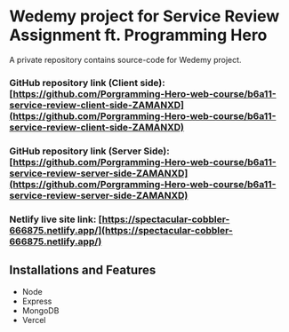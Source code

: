 # Wedemy project for Service Review Assignment ft. Programming Hero

A private repository contains source-code for Wedemy project.

### GitHub repository link (Client side): [https://github.com/Porgramming-Hero-web-course/b6a11-service-review-client-side-ZAMANXD](https://github.com/Porgramming-Hero-web-course/b6a11-service-review-client-side-ZAMANXD)

### GitHub repository link (Server Side): [https://github.com/Porgramming-Hero-web-course/b6a11-service-review-server-side-ZAMANXD](https://github.com/Porgramming-Hero-web-course/b6a11-service-review-server-side-ZAMANXD)

### Netlify live site link: [https://spectacular-cobbler-666875.netlify.app/](https://spectacular-cobbler-666875.netlify.app/)

## Installations and Features

<ul>
    <li>Node</li>
    <li>Express</li>
    <li>MongoDB</li>
    <li>Vercel</li>
</ul>
